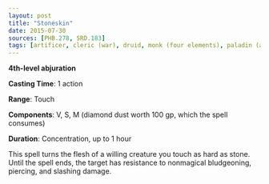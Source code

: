 ```yaml
---
layout: post
title: "Stoneskin"
date: 2015-07-30
sources: [PHB.278, SRD.183]
tags: [artificer, cleric (war), druid, monk (four elements), paladin (ancients), paladin (conquest), paladin (redemption), sorcerer, ranger, wizard, level4, concentration, abjuration]
---
```


**4th-level abjuration**

**Casting Time**: 1 action

**Range**: Touch

**Components**: V, S, M (diamond dust worth 100 gp, which the spell consumes)

**Duration**: Concentration, up to 1 hour

This spell turns the flesh of a willing creature you touch as hard as stone. Until the spell ends, the target has resistance to nonmagical bludgeoning, piercing, and slashing damage.
